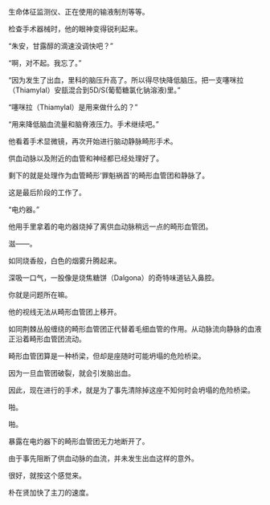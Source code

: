生命体征监测仪、正在使用的输液制剂等等。

检查手术器械时，他的眼神变得锐利起来。

“朱安，甘露醇的滴速没调快吧？”

“啊，对不起。我忘了。”

“因为发生了出血，里科的脑压升高了。所以得尽快降低脑压。把一支噻咪拉（Thiamylal）安瓿混合到5D/S(葡萄糖氯化钠溶液)里。”

“噻咪拉（Thiamylal）是用来做什么的？”

“用来降低脑血流量和脑脊液压力。手术继续吧。”

他看着手术显微镜，再次开始进行脑动静脉畸形手术。

供血动脉以及附近的血管和神经都已经处理好了。

剩下的就是处理作为血管畸形‘罪魁祸首’的畸形血管团和静脉了。

这是最后阶段的工作了。

“电灼器。”

他用手里拿着的电灼器烧掉了离供血动脉稍远一点的畸形血管团。

滋——。

如同烧香般，白色的烟雾升腾起来。

深吸一口气，一股像是烧焦糖饼（Dalgona）的奇特味道钻入鼻腔。

你就是问题所在嘛。

他的视线无法从畸形血管团上移开。

如同荆棘丛般缠绕的畸形血管团正代替着毛细血管的作用。从动脉流向静脉的血液正沿着畸形血管团流动。

畸形血管团算是一种桥梁，但却是座随时可能坍塌的危险桥梁。

因为一旦血管团破裂，就会引发脑出血。

因此，现在进行的手术，就是为了事先清除掉这座不知何时会坍塌的危险桥梁。

啪。

啪。

暴露在电灼器下的畸形血管团无力地断开了。

由于事先阻断了供血动脉的血流，并未发生出血这样的意外。

很好，就按这个感觉来。

朴在贤加快了主刀的速度。